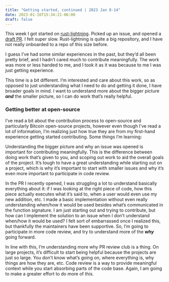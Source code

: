 ```yaml
---
title: "Getting started, continued | 2023 Jan 8-14"
date: 2023-01-16T15:34:21-06:00
draft: false
---
```


This week I got started on [rust-lightning](https://github.com/lightningdevkit/rust-lightning). Picked up an issue, and opened a [draft PR](https://github.com/lightningdevkit/rust-lightning/pull/1948). I felt super slow. Rust-lightning is quite a big repository, and I have not really onboarded to a repo of this size before.

I guess I’ve had some similar experiences in the past, but they’d all been pretty brief, and I hadn’t cared much to contribute meaningfully. The work was more or less handed to me, and I took it as it was because to me I was just getting experience.

This time is a bit different. I’m interested and care about this work, so as opposed to just understanding what I need to do and getting it done, I have broader goals in mind. I want to understand more about the bigger picture ***and*** the smaller picture, so I can do work that’s really helpful.

### Getting better at open-source

I’ve read a bit about the contribution process to open-source and particularly Bitcoin open-source projects, however even though I’ve read a lot of information, I’m realizing just how true they are from my first-hand experience getting started contributing. Some things I’m learning:

Understanding the bigger picture and why an issue was opened is important for contributing meaningfully. This is the difference between doing work that’s given to you, and scoping out work to aid the overall goals of the project. It’s tough to have a great understanding while starting out on a project, which is why it’s important to start with smaller issues and why it’s even more important to participate in code review.

In the PR I recently opened, I was struggling a lot to understand basically everything about it: if I was looking at the right piece of code, how this piece actually executes what it’s said to, when a user would even use my new addition, etc. I made a basic implementation without even really understanding when/how it would be used besides what’s communicated in the function signature. I am just starting out and trying to contribute, but how can I implement the solution to an issue when I don’t understand when/how it would be used? I felt sort of embarrassed once I realized this, but thankfully the maintainers have been supportive. So, I’m going to participate in more code review, and try to understand more of the ***why*** going forward.

In line with this, I’m understanding more why PR review club is a thing. On large projects, it’s difficult to start being helpful because the projects are just so large. You don’t know what’s going on, where everything is, why things are how they are, etc. Code review is a way to provide meaningful context while you start absorbing parts of the code base. Again, I am going to make a greater effort to do more of this.

